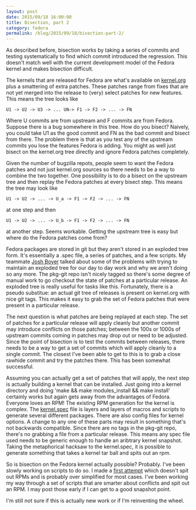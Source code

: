 ```yaml
---
layout: post
date: 2015/09/18 16:00:00
title: Bisection, part 2
category: fedora
permalink: /blog/2015/09/18/bisection-part-2/
---
```

As described before, bisection works by taking a series of commits and
testing systematically to find which commit introduced the regression. This
doesn't match well with the current development model of the Fedora kernel
and makes bisection difficult.

The kernels that are released for Fedora are what's available on
[kernel.org](http://kernel.org) plus a smattering of extra patches. These
patches range from fixes that are not yet merged into the release to (very)
select patches for new features. This means the tree looks like

```
U1 -> U2 -> U3 -> ... UN-> F1 -> F2 -> ... -> FN
```

Where U commits are from upstream and F commits are from Fedora. Suppose there
is a bug somewhere in this tree. How do you bisect? Naively, you could take
U1 as the good commit and FN as the bad commit and bisect from there. The
problem there is that as you test any of the upstream commits you lose the
features Fedora is adding. You might as well just bisect on the kernel.org
tree directly and ignore Fedora patches completely.

Given the number of bugzilla repots, people seem to want the Fedora patches
and not just kernel.org sources so there needs to be a way to combine the
two together. One possibility is to do a bisect on the upstream tree and
then replay the Fedora patches at every bisect step.
This means the tree may look like

```
U1 -> U2 -> ... -> U_a -> F1 -> F2 -> ... -> FN
```

at one step and then

```
U1 -> U2 -> ... -> U_b -> F1 -> F2 -> ... -> FN
```

at another step. Seems workable. Getting the upstream tree is easy but where
do the Fedora patches come from?

Fedora packages are stored in git but they aren't stored in an exploded tree
form. It's essentially a .spec file, a series of patches, and a few scripts.
My teammate [Josh Boyer](http://jwboyer.livejournal.com/50453.html)
talked about some of the problems with trying to maintain an exploded tree
for our day to day work and why we aren't doing so any more. The pkg-git repo
isn't nicely tagged so there's some degree of manual work to go checkout the
state of patches at a particular release. An exploded tree
is really useful for tasks like this. Fortunately, there is a pseudo
substitue: an actual git tree of releases is present on kernel.org with nice
git tags. This makes it easy to grab the set of Fedora patches that were
present in a particular release.

The next question is what patches are being replayed at each step. The
set of patches for a particular release will apply cleanly but another commit
may introduce conflicts on those patches; between the 100s or 1000s of upstream
commits coming in patches may drop out or need to be adjusted. Since the point
of bisection is to test the commits between releases, there needs to be a
way to get a set of commits which will apply cleanly to a single commit. The
closest I've been able to get to this is to grab a close rawhide commit and
try the patches there. This has been somewhat successful.

Assuming you can actually get a set of patches that will apply, the next step
is actually building a kernel that can be installed. Just going into a kernel
directory and doing 'make && make modules_install && make install' certainly
works but again gets away from the advantages of Fedora. Everyone loves an
RPM! The existing RPM generation for the kernel is complex. The
[kernel.spec](https://fedoraproject.org/wiki/Kernel/Spec) file is
layers and layers of macros and scripts to generate several different packages.
There are also config files for kernel options. A change to any one of these
parts may result in something that's not backwards compatible. Since there
are no tags in the pkg-git repo, there's no grabbing a file from a particular
release. This means any spec file used needs to be generic enough to handle
an aribtrary kernel snapshot. Taking the metaphorical hacksaw to the
kernel.spec, it is possible to generate something that takes a kernel tar ball
and spits out an rpm.

So is bisection on the Fedora kernel actually possible? Probably. I've been
slowly working on scripts to do so. I made a
[first attempt](https://pagure.io/fedbisect) which doesn't spit out RPMs and
is probably over simplified for most cases. I've been working my way through
a set of scripts that are smarter about conflicts and spit out an RPM. I
may post those early if I can get to a good snapshot point.

I'm still not sure if this is actually new work or if I'm reinventing the
wheel. 
